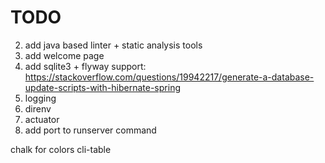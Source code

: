 # TODO

2. add java based linter + static analysis tools
3. add welcome page
4. add sqlite3 + flyway support: https://stackoverflow.com/questions/19942217/generate-a-database-update-scripts-with-hibernate-spring
5. logging
6. direnv
7. actuator
8. add port to runserver command

chalk for colors
cli-table